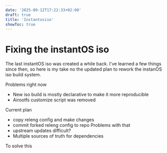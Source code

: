 ```yaml
---
date: '2025-09-12T17:22:33+02:00'
draft: true
title: 'Instantosiso'
showToc: true
---
```


# Fixing the instantOS iso

The last instantOS iso was created a while back. I've learned a few things since
then, so here is my take no the updated plan to rework the instanOS iso build
system. 

Problems right now
- New iso build is mostly declarative to make it more reproducible
- Airootfs customize script was removed

Current plan
- copy releng config and make changes
- commit forked releng config to repo
Problems with that
- upstream updates difficult?
- Multiple sources of truth for dependencies

To solve this



